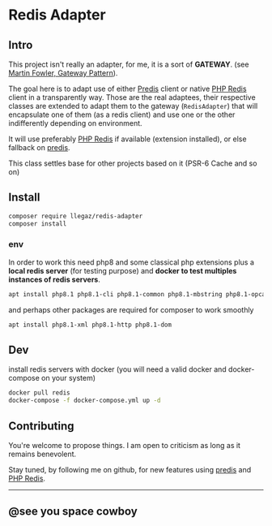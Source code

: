 # Redis Adapter

## Intro

This project isn't really an adapter, for me, it is a sort of <b>GATEWAY</b>.
(see [Martin Fowler, Gateway Pattern](https://martinfowler.com/articles/gateway-pattern.html)).

The goal here is to adapt use of either [Predis](https://github.com/predis/predis) client or native [PHP Redis](https://github.com/phpredis/phpredis/) client in a transparently way.
Those are the real adaptees, their respective classes are extended to adapt them to the gateway (`RedisAdapter`)
that will encapsulate one of them (as a redis client) and use one or the other indifferently depending on environment.

It will use preferably [PHP Redis](https://github.com/phpredis/phpredis/) if available (extension installed), or else fallback on [predis](https://github.com/predis/predis).


This class settles base for other projects based on it (PSR-6 Cache and so on)


## Install
```bash
composer require llegaz/redis-adapter
composer install
```
### env
In order to work this need php8 and some classical php extensions plus a **local redis server** (for testing purpose) and **docker to test multiples instances of redis servers**.
```bash
apt install php8.1 php8.1-cli php8.1-common php8.1-mbstring php8.1-opcache
```

and perhaps other packages are required for composer to work smoothly
```bash
apt install php8.1-xml php8.1-http php8.1-dom
```


## Dev
install redis servers with docker (you will need a valid docker and docker-compose on your system)
```bash
docker pull redis
docker-compose -f docker-compose.yml up -d
```


## Contributing
You're welcome to propose things. I am open to criticism as long as it remains benevolent.


Stay tuned, by following me on github, for new features using [predis](https://github.com/predis/predis) and [PHP Redis](https://github.com/phpredis/phpredis/).

---
@see you space cowboy
---